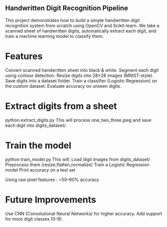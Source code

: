 ## Handwritten Digit Recognition Pipeline

This project demonstrates how to build a simple handwritten digit recognition system from scratch using OpenCV and Scikit-learn.
We take a scanned sheet of handwritten digits, automatically extract each digit, and train a machine learning model to classify them.

# Features
Convert scanned handwritten sheet into black & white.
Segment each digit using contour detection.
Resize digits into 28×28 images (MNIST-style).
Save digits into a dataset folder.
Train a classifier (Logistic Regression) on the custom dataset.
Evaluate accuracy on unseen digits.

# Extract digits from a sheet
python extract_digits.py
This will process one_two_three.jpeg and save each digit into digits_dataset/.

# Train the model
python train_model.py
This will:
Load digit images from digits_dataset/
Preprocess them (resize,flatten,normalize)
Train a Logistic Regression model
Print accuracy on a test set

Using raw pixel features : ~50–60% accuracy

# Future Improvements
Use CNN (Convolutional Neural Networks) for higher accuracy.
Add support for more digit classes (0–9).
